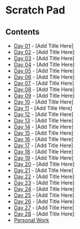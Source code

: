 # Scratch Pad

## Contents

* [Day 01](Day01) - [Add Title Here]
* [Day 02](Day02) - [Add Title Here]
* [Day 03](Day03) - [Add Title Here]
* [Day 04](Day04) - [Add Title Here]
* [Day 05](Day05) - [Add Title Here]
* [Day 06](Day06) - [Add Title Here]
* [Day 07](Day07) - [Add Title Here]
* [Day 08](Day08) - [Add Title Here]
* [Day 09](Day09) - [Add Title Here]
* [Day 10](Day10) - [Add Title Here]
* [Day 11](Day11) - [Add Title Here]
* [Day 12](Day12) - [Add Title Here]
* [Day 13](Day13) - [Add Title Here]
* [Day 14](Day14) - [Add Title Here]
* [Day 15](Day15) - [Add Title Here]
* [Day 16](Day16) - [Add Title Here]
* [Day 17](Day17) - [Add Title Here]
* [Day 18](Day18) - [Add Title Here]
* [Day 19](Day19) - [Add Title Here]
* [Day 20](Day20) - [Add Title Here]
* [Day 21](Day21) - [Add Title Here]
* [Day 22](Day22) - [Add Title Here]
* [Day 23](Day23) - [Add Title Here]
* [Day 24](Day24) - [Add Title Here]
* [Day 25](Day25) - [Add Title Here]
* [Day 26](Day26) - [Add Title Here]
* [Day 27](Day27) - [Add Title Here]
* [Day 28](Day28) - [Add Title Here]
* [Personal Work](Personal)